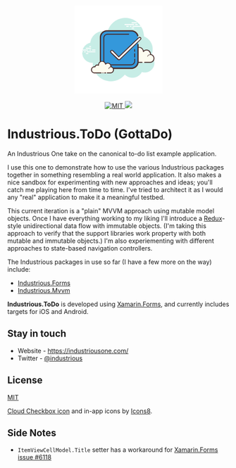 <p align="center">
  <a href="https://premake.github.io/" target="blank"><img src="https://github.com/industriousone/industrious-todo/blob/master/Assets/icons8-checkmark.svg" height="200" width="200" alt="Industrious.ToDo" /></a>
</p>

<p align="center">
	<a href="https://opensource.org/licenses/MIT" target="_blank">
        <img src="https://img.shields.io/github/license/industriousone/industrious-todo" alt="MIT" />
    </a>
    <a href="https://twitter.com/industrious" target="_blank">
        <img src="https://img.shields.io/twitter/follow/industrious.svg?style=social&label=Follow">
    </a>
</p>

# Industrious.ToDo (GottaDo)

An Industrious One take on the canonical to-do list example application.

I use this one to demonstrate how to use the various Industrious packages together in something resembling a real world application. It also makes a nice sandbox for experimenting with new approaches and ideas; you'll catch me playing here from time to time. I've tried to architect it as I would any "real" application to make it a meaningful testbed.

This current iteration is a "plain" MVVM approach using mutable model objects. Once I have everything working to my liking I'll introduce a [Redux](https://redux.js.org)-style unidirectional data flow with immutable objects. (I'm taking this approach to verify that the support libraries work property with both mutable and immutable objects.) I'm also experiementing with different approaches to state-based navigation controllers.

The Industrious packages in use so far (I have a few more on the way) include:

- [Industrious.Forms](https://github.com/industriousone/Industrious.Forms)
- [Industrious.Mvvm](https://github.com/industriousone/Industrious.Mvvm)

**Industrious.ToDo** is developed using [Xamarin.Forms](https://docs.microsoft.com/en-us/xamarin/xamarin-forms/), and currently includes targets for iOS and Android.

## Stay in touch

- Website - https://industriousone.com/
- Twitter - [@industrious](https://twitter.com/industrious)

## License

[MIT](https://opensource.org/licenses/MIT)

[Cloud Checkbox icon](https://icons8.com/icon/110574/checked-checkbox) and in-app icons by [Icons8](https://icons8.com).

## Side Notes

- `ItemViewCellModel.Title` setter has a workaround for [Xamarin.Forms issue #6118](https://github.com/xamarin/xamarin-macios/issues/6118)
